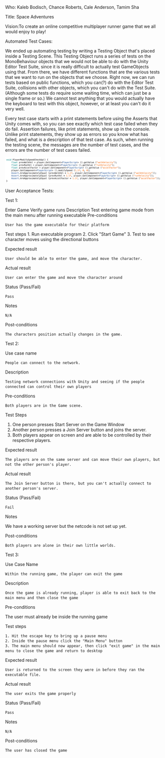 Who: Kaleb Bodisch, Chance Roberts, Cale Anderson, Tamim Sha

Title: Space Adventures

Vision:To create an online competitive multiplayer runner game that we all would enjoy to play!

Automated Test Cases:

   We ended up automating testing by writing a Testing Object that's placed inside a Testing Scene. This Testing Object runs a series of tests on the MonoBehaviour objects that we would not be able to do with the Unity Editor Test Suite, since it is really difficult to actually test GameObjects using that. From there, we have different functions that are the various tests that we want to run on the objects that we choose. Right now, we can run tests based on public functions, which you can(?) do with the Editor Test Suite, collisions with other objects, which you can't do with the Test Suite. (Although some tests do require some waiting time, which can just be a single frame or so.) We cannot test anything that you would actually have the keyboard to test with this object, however, or at least you can't do it very well.
    
   Every test case starts with a print statements before using the Asserts that Unity comes with, so you can see exactly which test case failed when they do fail. Assertion failures, like print statements, show up in the console. Unlike print statements, they show up as errors so you know what has failed, and what is a description of that test case. As such, when running the testing scene, the messages are the number of test cases, and the errors are the number of test cases failed.
   
![image](https://github.com/kabo2956/TeamUnity/blob/master/Automatic%20Testing%20Images/WhatTestCasesLookLike.png)



User Acceptance Tests:

Test 1:

Enter Game
    Verify game runs
Description
    Test entering game mode from the main menu after running executable
Pre-conditions

    User has the game executable for their platform
Test steps
    1. Run executable program
    2. Click "Start Game"
    3. Test to see character moves using the directional buttons

Expected result

    User should be able to enter the game, and move the character.

Actual result

    User can enter the game and move the character around

Status (Pass/Fail)

    Pass

Notes

    N/A

Post-conditions

    The characters position actually changes in the game.
   
Test 2:

Use case name

    People can connect to the network.

Description

    Testing network connections with Unity and seeing if the people connected can control their own players

Pre-conditions

    Both players are in the Game scene.

Test Steps
 1. One person presses Start Server on the Game Window
 2. Another person presses a Join Server button and joins the server.
 3. Both players appear on screen and are able to be controlled by their respective players.

Expected result

    The players are on the same server and can move their own players, but not the other person's player.

Actual result

    The Join Server button is there, but you can't actually connect to another person's server.

Status (Pass/Fail)

    Fail

Notes

We have a working server but the netcode is not set up yet.

Post-conditions

    Both players are alone in their own little worlds.
 
 Test 3:
 
 Use Case Name
 
    Within the running game, the player can exit the game

Description

    Once the game is already running, player is able to exit back to the main menu and then close the game

Pre-conditions
   
   The user must already be inside the running game

Test steps

    1. Hit the escape key to bring up a pause menu
    2. Inside the pause menu click the "Main Menu" button
    3. The main menu should now appear, then click "exit game" in the main menu to close the game and return to desktop
Expected result

    User is returned to the screen they were in before they ran the executable file.
Actual result

    The user exits the game properly

Status (Pass/Fail)

    Pass
Notes

    N/A
Post-conditions

    The user has closed the game
    

